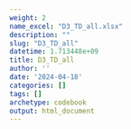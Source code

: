 ```yaml
---
weight: 2
name_excel: "D3_TD_all.xlsx"
description: ""
slug: "D3_TD_all"
datetime: 1.713448e+09
title: D3_TD_all
author: ''
date: '2024-04-18'
categories: []
tags: []
archetype: codebook
output: html_document
---
```


<div class="tabcontent"></div>
